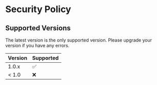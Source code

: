 # Security Policy

## Supported Versions

The latest version is the only supported version. Please upgrade your version if you have any errors.

| Version | Supported          |
| ------- | ------------------ |
| 1.0.x   | :white_check_mark: |
| < 1.0   | :x:                |
